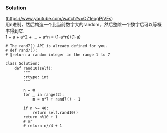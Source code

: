 ### Solution
(https://www.youtube.com/watch?v=OZ1eogPjVEs) <br />
用n进制，然后构造一个比当前数字大的random，然后整除一个数字后可以等概率得到它. <br />
1 + a + a^2 + ... + a^n = (1-a^n)/(1-a)
```
# The rand7() API is already defined for you.
# def rand7():
# @return a random integer in the range 1 to 7

class Solution:
    def rand10(self):
        """
        :rtype: int
        """

        n = 0
        for _ in range(2):
            n = n*7 + rand7() - 1

        if n >= 40:
            return self.rand10()
        return n%10 + 1
        # or 
        # return n//4 + 1
```